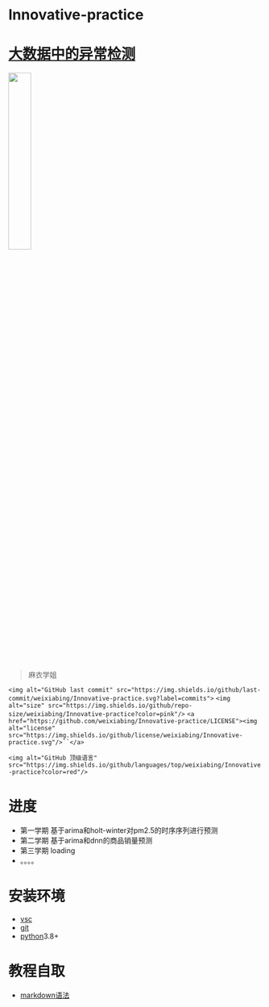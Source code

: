 # Innovative-practice

# [大数据中的异常检测](https://github.com/weixiabing/Innovative-practice)

<img src="https://cdn.jsdelivr.net/gh/weixiabing/Innovative-practice/library/pic/QQ图片20211015204457.jpg" width="30%">

> 麻衣学姐

<p align="left">

`<img alt="GitHub last commit" src="https://img.shields.io/github/last-commit/weixiabing/Innovative-practice.svg?label=commits">`
`<img alt="size" src="https://img.shields.io/github/repo-size/weixiabing/Innovative-practice?color=pink"/>`
`<a href="https://github.com/weixiabing/Innovative-practice/LICENSE"><img alt="license" src="https://img.shields.io/github/license/weixiabing/Innovative-practice.svg"/>``</a>`

`<img alt="GitHub 顶级语言" src="https://img.shields.io/github/languages/top/weixiabing/Innovative-practice?color=red"/>`

</p>

# 进度

+ 第一学期 基于arima和holt-winter对pm2.5的时序序列进行预测
+ 第二学期 基于arima和dnn的商品销量预测
+ 第三学期 loading
+ 。。。。

# 安装环境

+ [vsc](https://code.visualstudio.com/)
+ [git]()
+ [python]()3.8+

# 教程自取

+ [markdown语法](https://www.runoob.com/markdown/md-link.html)
